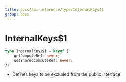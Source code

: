 ```yaml
---
title: docs/api-reference/type/InternalKeys$1
group: docs
---
```


# InternalKeys$1

```ts
type InternalKeys$1 = keyof {
    getComputeRef: never;
    getSharedComputeRef: never;
};
```

* Defines keys to be excluded from the public interface.
